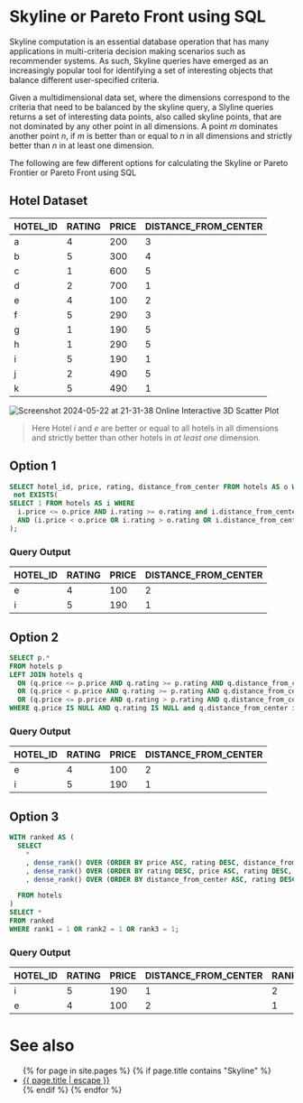# Skyline or Pareto Front using SQL

Skyline computation is an essential database operation that has many applications in multi-criteria decision making scenarios such as recommender systems. As such, Skyline queries have emerged as an increasingly popular tool for identifying a set of interesting objects that balance different user-specified criteria.

Given a multidimensional data set, where the dimensions correspond to the criteria that need to be balanced by the skyline query, a Slyline queries returns a set of interesting data points, also called skyline points, that are not dominated by any other point in all dimensions. A point $m$ dominates another point $n$, if $m$ is better than or equal to $n$ in all dimensions and strictly better than $n$ in at least one dimension. 

The following are few different options for calculating the Skyline or Pareto Frontier or Pareto Front using SQL

## Hotel Dataset

| HOTEL_ID | RATING | PRICE | DISTANCE_FROM_CENTER |
|----------|--------|-------|----------------------|
| a        | 4      | 200   | 3                    |
| b        | 5      | 300   | 4                    |
| c        | 1      | 600   | 5                    |
| d        | 2      | 700   | 1                    |
| e        | 4      | 100   | 2                    |
| f        | 5      | 290   | 3                    |
| g        | 1      | 190   | 5                    |
| h        | 1      | 290   | 5                    |
| i        | 5      | 190   | 1                    |
| j        | 2      | 490   | 5                    |
| k        | 5      | 490   | 1                    |


![Screenshot 2024-05-22 at 21-31-38 Online Interactive 3D Scatter Plot](https://github.com/structured-query-language/structured-query-language.github.io/assets/121721444/0055b866-28ab-49bd-8733-ea76eff77e0b)

> Here Hotel $i$ and $e$ are better or equal to all hotels in all dimensions and strictly better than other hotels in _at least one_ dimension. 

## Option 1

```sql
SELECT hotel_id, price, rating, distance_from_center FROM hotels AS o WHERE
 not EXISTS(
SELECT 1 FROM hotels AS i WHERE
  i.price <= o.price AND i.rating >= o.rating and i.distance_from_center <= o.distance_from_center
  AND (i.price < o.price OR i.rating > o.rating OR i.distance_from_center < o.distance_from_center)
);
```

### Query Output

| HOTEL_ID | RATING | PRICE | DISTANCE_FROM_CENTER |
|----------|--------|-------|----------------------|
| e        | 4      | 100   | 2                    |
| i        | 5      | 190   | 1                    |


## Option 2

```sql
SELECT p.*
FROM hotels p
LEFT JOIN hotels q
  ON (q.price <= p.price AND q.rating >= p.rating AND q.distance_from_center < p.distance_from_center)
  OR (q.price < p.price AND q.rating >= p.rating AND q.distance_from_center <= p.distance_from_center)
  OR (q.price <= p.price AND q.rating > p.rating AND q.distance_from_center <= p.distance_from_center)
WHERE q.price IS NULL AND q.rating IS NULL and q.distance_from_center is NULL;
```

### Query Output

| HOTEL_ID | RATING | PRICE | DISTANCE_FROM_CENTER |
|----------|--------|-------|----------------------|
| e        | 4      | 100   | 2                    |
| i        | 5      | 190   | 1                    |

## Option 3

```sql
WITH ranked AS (
  SELECT
    *
    , dense_rank() OVER (ORDER BY price ASC, rating DESC, distance_from_center ASC ) AS rank1
    , dense_rank() OVER (ORDER BY rating DESC, price ASC, rating DESC, distance_from_center ASC ) AS rank2
    , dense_rank() OVER (ORDER BY distance_from_center ASC, rating DESC, price ASC, rating DESC) AS rank3

  FROM hotels
)
SELECT *
FROM ranked
WHERE rank1 = 1 OR rank2 = 1 OR rank3 = 1;
```


### Query Output

| HOTEL_ID | RATING | PRICE | DISTANCE_FROM_CENTER | RANK1 | RANK2 | RANK3 |
|----------|--------|-------|----------------------|-------|-------|-------|
| i        | 5      | 190   | 1                    | 2     | 1     | 1     |
| e        | 4      | 100   | 2                    | 1     | 5     | 4     |


# See also
<ul id="recent-articles">
{% for page in site.pages %}
    {% if page.title contains "Skyline" %}
    <li>
    <a href="{{ page.url | relative_url }}">{{ page.title | escape }}</a>
    </li>
    {% endif %}
{% endfor %}
</ul>

